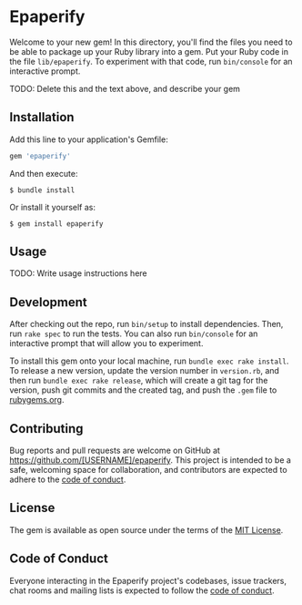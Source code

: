 # Epaperify

Welcome to your new gem! In this directory, you'll find the files you need to be able to package up your Ruby library into a gem. Put your Ruby code in the file `lib/epaperify`. To experiment with that code, run `bin/console` for an interactive prompt.

TODO: Delete this and the text above, and describe your gem

## Installation

Add this line to your application's Gemfile:

```ruby
gem 'epaperify'
```

And then execute:

    $ bundle install

Or install it yourself as:

    $ gem install epaperify

## Usage

TODO: Write usage instructions here

## Development

After checking out the repo, run `bin/setup` to install dependencies. Then, run `rake spec` to run the tests. You can also run `bin/console` for an interactive prompt that will allow you to experiment.

To install this gem onto your local machine, run `bundle exec rake install`. To release a new version, update the version number in `version.rb`, and then run `bundle exec rake release`, which will create a git tag for the version, push git commits and the created tag, and push the `.gem` file to [rubygems.org](https://rubygems.org).

## Contributing

Bug reports and pull requests are welcome on GitHub at https://github.com/[USERNAME]/epaperify. This project is intended to be a safe, welcoming space for collaboration, and contributors are expected to adhere to the [code of conduct](https://github.com/[USERNAME]/epaperify/blob/master/CODE_OF_CONDUCT.md).

## License

The gem is available as open source under the terms of the [MIT License](https://opensource.org/licenses/MIT).

## Code of Conduct

Everyone interacting in the Epaperify project's codebases, issue trackers, chat rooms and mailing lists is expected to follow the [code of conduct](https://github.com/[USERNAME]/epaperify/blob/master/CODE_OF_CONDUCT.md).
